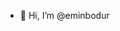 - 👋 Hi, I’m @eminbodur

<!---
eminbodur/eminbodur is a ✨ special ✨ repository because its `README.md` (this file) appears on your GitHub profile.
You can click the Preview link to take a look at your changes.
--->
